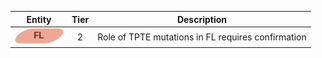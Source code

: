 |Entity|Tier|Description              |
|:----:|:----:|------------------------------|
|![FL](images/icons/FL_tier2.png) | 2 | Role of TPTE mutations in FL requires confirmation|
